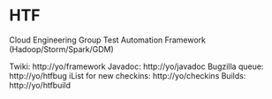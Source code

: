 HTF
==========
Cloud Engineering Group Test Automation Framework (Hadoop/Storm/Spark/GDM)

Twiki:  http://yo/framework
Javadoc:  http://yo/javadoc
Bugzilla queue:  http://yo/htfbug
iList for new checkins:  http://yo/checkins
Builds:  http://yo/htfbuild
